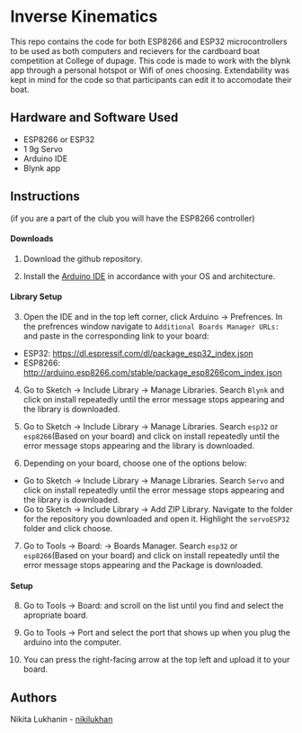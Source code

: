# Inverse Kinematics
This repo contains the code for both ESP8266 and ESP32 microcontrollers to be used as both computers and recievers for the cardboard boat competition at College of dupage. This code is made to work with the blynk app through a personal hotspot or Wifi of ones choosing. Extendability was kept in mind for the code so that participants can edit it to accomodate their boat.

## Hardware and Software Used
- ESP8266 or ESP32
- 1 9g Servo
- Arduino IDE
- Blynk app

## Instructions
(if you are a part of the club you will have the ESP8266 controller)

#### Downloads
1. Download the github repository.

2. Install the [Arduino IDE](https://www.arduino.cc/en/Main/Software) in accordance with your OS and architecture.

#### Library Setup
3. Open the IDE and in the top left corner, click Arduino -> Prefrences. In the prefrences window navigate to `Additional Boards Manager URLs:` and paste in the corresponding link to your board:
- ESP32: https://dl.espressif.com/dl/package_esp32_index.json
- ESP8266: http://arduino.esp8266.com/stable/package_esp8266com_index.json

4. Go to Sketch -> Include Library -> Manage Libraries. Search `Blynk` and click on install repeatedly until the error message stops appearing and the library is downloaded.

5. Go to Sketch -> Include Library -> Manage Libraries. Search `esp32` or `esp8266`(Based on your board) and click on install repeatedly until the error message stops appearing and the library is downloaded.

6. Depending on your board, choose one of the options below:
- Go to Sketch -> Include Library -> Manage Libraries. Search `Servo` and click on install repeatedly until the error message stops appearing and the library is downloaded.
- Go to Sketch -> Include Library -> Add ZIP Library. Navigate to the folder for the repository you downloaded and open it. Highlight the `servoESP32` folder and click choose.

7. Go to Tools -> Board: -> Boards Manager. Search `esp32` or `esp8266`(Based on your board) and click on install repeatedly until the error message stops appearing and the Package is downloaded.

#### Setup
8. Go to Tools -> Board: and scroll on the list until you find and select the apropriate board.

9. Go to Tools -> Port and select the port that shows up when you plug the arduino into the computer.

10. You can press the right-facing arrow at the top left and upload it to your board.

## Authors
Nikita Lukhanin - [nikilukhan](https://github.com/nikilukhan)
